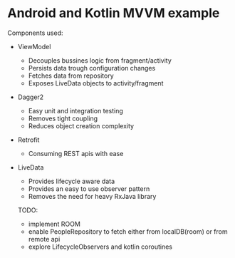 # Android and Kotlin MVVM example

Components used:

- ViewModel
  - Decouples bussines logic from fragment/activity
  - Persists data trough configuration changes
  - Fetches data from repository
  - Exposes LiveData objects to activity/fragment
  
- Dagger2
  - Easy unit and integration testing
  - Removes tight coupling
  - Reduces object creation complexity
  
- Retrofit
  - Consuming REST apis with ease
  
- LiveData
  - Provides lifecycle aware data
  - Provides an easy to use observer pattern
  - Removes the need for heavy RxJava library
  
  TODO:
  - implement ROOM
  - enable PeopleRepository to fetch either from localDB(room) or from remote api
  - explore LifecycleObservers and kotlin coroutines
